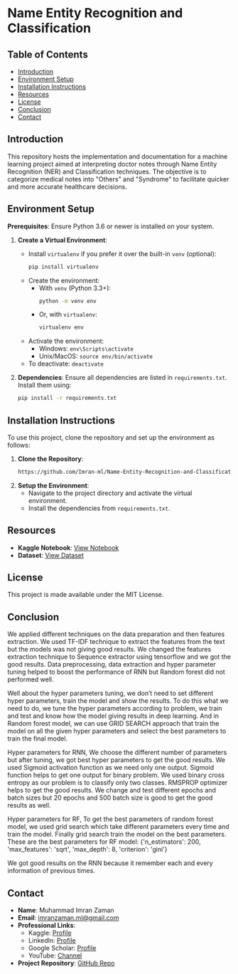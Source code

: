 # Name Entity Recognition and Classification

## Table of Contents

- [Introduction](#introduction)
- [Environment Setup](#environment-setup)
- [Installation Instructions](#installation-instructions)
- [Resources](#resources)
- [License](#license)
- [Conclusion](#conclusion)
- [Contact](#contact)

## Introduction

This repository hosts the implementation and documentation for a machine learning project aimed at interpreting doctor notes through Name Entity Recognition (NER) and Classification techniques. The objective is to categorize medical notes into "Others" and "Syndrome" to facilitate quicker and more accurate healthcare decisions.

## Environment Setup

**Prerequisites**: Ensure Python 3.6 or newer is installed on your system.

1. **Create a Virtual Environment**:
    - Install `virtualenv` if you prefer it over the built-in `venv` (optional):
        ```bash
        pip install virtualenv
        ```
    - Create the environment:
        - With `venv` (Python 3.3+):
            ```bash
            python -m venv env
            ```
        - Or, with `virtualenv`:
            ```bash
            virtualenv env
            ```
    - Activate the environment:
        - Windows: `env\Scripts\activate`
        - Unix/MacOS: `source env/bin/activate`
    - To deactivate: `deactivate`

2. **Dependencies**:
    Ensure all dependencies are listed in `requirements.txt`. Install them using:
    ```bash
    pip install -r requirements.txt
    ```

## Installation Instructions

To use this project, clone the repository and set up the environment as follows:

1. **Clone the Repository**:
    ```bash
    https://github.com/Imran-ml/Name-Entity-Recognition-and-Classification.git
    ```
2. **Setup the Environment**:
    - Navigate to the project directory and activate the virtual environment.
    - Install the dependencies from `requirements.txt`.

## Resources

- **Kaggle Notebook**: [View Notebook](https://www.kaggle.com/code/muhammadimran112233/name-entity-recognition-and-classification)
- **Dataset**: [View Dataset](https://www.kaggle.com/datasets/muhammadimran112233/clinical-documents-on-syndromes-disease)

## License

This project is made available under the MIT License.

## Conclusion

We applied different techniques on the data preparation and then features extraction. We used TF-IDF technique to extract the features from the text but the models was not giving good results. We changed the features extraction technique to Sequence extractor using tensorflow and we got the good results. Data preprocessing, data extraction and hyper parameter tuning helped to boost the performance of RNN but Random forest did not performed well.

Well about the hyper parameters tuning, we don’t need to set different hyper parameters, train the model and show the results. To do this what we need to do, we tune the hyper parameters according to problem, we train and test and know how the model giving results in deep learning. And in Random forest model, we can use GRID SEARCH approach that train the model on all the given hyper parameters and select the best parameters to train the final model.

Hyper parameters for RNN,
We choose the different number of parameters but after tuning, we got best hyper parameters to get the good results. We used Sigmoid activation function as we need only one output. Sigmoid function helps to get one output for binary problem. We used binary cross entropy as our problem is to classify only two classes. RMSPROP optimizer helps to get the good results. We change and test different epochs and batch sizes but 20 epochs and 500 batch size is good to get the good results as well.

Hyper parameters for RF,
To get the best parameters of random forest model, we used grid search which take different parameters every time and train the model. Finally grid search train the model on the best parameters. These are the best parameters for RF model: {'n_estimators': 200, 'max_features': 'sqrt', 'max_depth': 8, 'criterion': 'gini'}

We got good results on the RNN because it remember each and every information of previous times.

## Contact

- **Name**: Muhammad Imran Zaman
- **Email**: [imranzaman.ml@gmail.com](mailto:imranzaman.ml@gmail.com)
- **Professional Links**:
    - Kaggle: [Profile](https://www.kaggle.com/muhammadimran112233)
    - LinkedIn: [Profile](linkedin.com/in/muhammad-imran-zaman)
    - Google Scholar: [Profile](https://scholar.google.com/citations?user=ulVFpy8AAAAJ&hl=en)
    - YouTube: [Channel](https://www.youtube.com/@consolioo)
- **Project Repository**: [GitHub Repo](https://github.com/Imran-ml/Name-Entity-Recognition-and-Classification.git)
